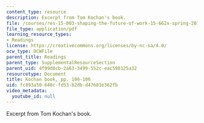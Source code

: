 ```yaml
---
content_type: resource
description: Excerpt from Tom Kochan's book.
file: /courses/res-15-003-shaping-the-future-of-work-15-662x-spring-2016/fc893a50640cfd53b2dbd47681e362fb_MITRES_15_003S16_pp100-106.pdf
file_type: application/pdf
learning_resource_types:
- Readings
license: https://creativecommons.org/licenses/by-nc-sa/4.0/
ocw_type: OCWFile
parent_title: Readings
parent_type: SupplementalResourceSection
parent_uid: 4f99d0cb-2a63-3499-552c-eac598125a32
resourcetype: Document
title: Kochan book, pp. 100-106
uid: fc893a50-640c-fd53-b2db-d47681e362fb
video_metadata:
  youtube_id: null
---
```

Excerpt from Tom Kochan's book.